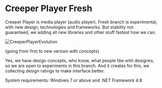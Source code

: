 # Creeper Player Fresh
Creeper Player is media player (audio player). Fresh branch is experimental, with new design, technologies and frameworks. But stability not guaranteed, we adding all new libraries and other stuff fastest how we can.

![CreeperPlayerEvolution](https://user-images.githubusercontent.com/105318557/222436967-6b595b2e-0529-47d1-b2ef-973bf11e8eef.png) 

(going from first to new version with concepts)

Yes, we have design concepts, who know, what people like with designes, so we are open to experiments in this branch. And it creates for this, we collecting design ratings to make interface better.

System requirements:
Windows 7 or above
and
.NET Framework 4.8
